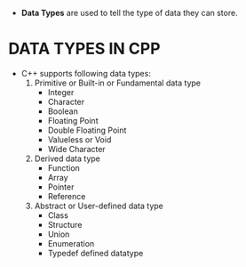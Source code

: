 - **Data Types** are used to tell the type of data they can store.

# DATA TYPES IN CPP
- C++ supports following data types:
    1. Primitive or Built-in or Fundamental data type
        - Integer
        - Character
        - Boolean
        - Floating Point
        - Double Floating Point
        - Valueless or Void
        - Wide Character
    2. Derived data type
        - Function
        - Array
        - Pointer
        - Reference
    3. Abstract or User-defined data type
        - Class
        - Structure
        - Union
        - Enumeration
        - Typedef defined datatype

